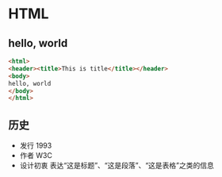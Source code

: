 # HTML

## hello, world
```html
<html>
<header><title>This is title</title></header>
<body>
hello, world
</body>
</html>
```

## 历史
* 发行 1993
* 作者 W3C
* 设计初衷 表达“这是标题”、“这是段落”、“这是表格”之类的信息
